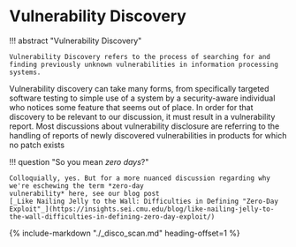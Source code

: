 # Vulnerability Discovery

!!! abstract "Vulnerability Discovery"

    Vulnerability Discovery refers to the process of searching for and
    finding previously unknown vulnerabilities in information processing systems.

Vulnerability discovery can take many forms, from specifically targeted
software testing to simple use of a system by a security-aware
individual who notices some feature that seems out of place. In order
for that discovery to be relevant to our discussion, it must result in a
vulnerability report. Most discussions about vulnerability disclosure
are referring to the handling of reports of newly discovered
vulnerabilities in products for which no patch exists 

!!! question "So you mean _zero days_?"

    Colloquially, yes. But for a more nuanced discussion regarding why we're eschewing the term *zero-day
    vulnerability* here, see our blog post 
    [_Like Nailing Jelly to the Wall: Difficulties in Defining "Zero-Day Exploit"_](https://insights.sei.cmu.edu/blog/like-nailing-jelly-to-the-wall-difficulties-in-defining-zero-day-exploit/)

{% include-markdown "./_disco_scan.md" heading-offset=1 %}
